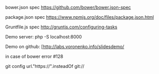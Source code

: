 bower.json spec https://github.com/bower/bower.json-spec


package.json spec https://www.npmjs.org/doc/files/package.json.html


Gruntfile.js spec http://gruntjs.com/configuring-tasks


Demo server: php -S localhost:8000

Demo on github: [http://labs.voronenko.info/slidesdemo/


in case of bower error #128

git config url."https://".insteadOf git://
